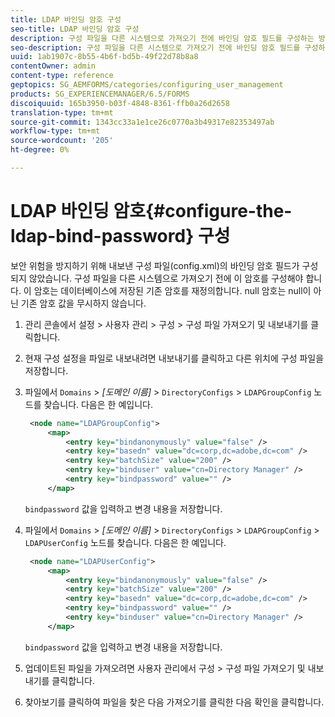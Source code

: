```yaml
---
title: LDAP 바인딩 암호 구성
seo-title: LDAP 바인딩 암호 구성
description: 구성 파일을 다른 시스템으로 가져오기 전에 바인딩 암호 필드를 구성하는 방법을 알아봅니다.
seo-description: 구성 파일을 다른 시스템으로 가져오기 전에 바인딩 암호 필드를 구성하는 방법을 알아봅니다.
uuid: 1ab1907c-8b55-4b6f-bd5b-49f22d78b8a8
contentOwner: admin
content-type: reference
geptopics: SG_AEMFORMS/categories/configuring_user_management
products: SG_EXPERIENCEMANAGER/6.5/FORMS
discoiquuid: 165b3950-b03f-4848-8361-ffb0a26d2658
translation-type: tm+mt
source-git-commit: 1343cc33a1e1ce26c0770a3b49317e82353497ab
workflow-type: tm+mt
source-wordcount: '205'
ht-degree: 0%

---
```



# LDAP 바인딩 암호{#configure-the-ldap-bind-password} 구성

보안 위험을 방지하기 위해 내보낸 구성 파일(config.xml)의 바인딩 암호 필드가 구성되지 않았습니다. 구성 파일을 다른 시스템으로 가져오기 전에 이 암호를 구성해야 합니다. 이 암호는 데이터베이스에 저장된 기존 암호를 재정의합니다. null 암호는 null이 아닌 기존 암호 값을 무시하지 않습니다.

1. 관리 콘솔에서 설정 > 사용자 관리 > 구성 > 구성 파일 가져오기 및 내보내기를 클릭합니다.
1. 현재 구성 설정을 파일로 내보내려면 내보내기를 클릭하고 다른 위치에 구성 파일을 저장합니다.
1. 파일에서 `Domains` > *[도메인 이름]* > `DirectoryConfigs` > `LDAPGroupConfig` 노드를 찾습니다. 다음은 한 예입니다.

   ```xml
    <node name="LDAPGroupConfig">
        <map>
            <entry key="bindanonymously" value="false" />
            <entry key="basedn" value="dc=corp,dc=adobe,dc=com" />
            <entry key="batchSize" value="200" />
            <entry key="binduser" value="cn=Directory Manager" />
            <entry key="bindpassword" value="" />
        </map>
   ```

   `bindpassword` 값을 입력하고 변경 내용을 저장합니다.

1. 파일에서 `Domains` > *[도메인 이름]* > `DirectoryConfigs` > `LDAPGroupConfig` > `LDAPUserConfig` 노드를 찾습니다. 다음은 한 예입니다.

   ```xml
    <node name="LDAPUserConfig">
        <map>
            <entry key="bindanonymously" value="false" />
            <entry key="batchSize" value="200" />
            <entry key="basedn" value="dc=corp,dc=adobe,dc=com" />
            <entry key="bindpassword" value="" />
            <entry key="binduser" value="cn=Directory Manager" />
        </map>
   ```

   `bindpassword` 값을 입력하고 변경 내용을 저장합니다.

1. 업데이트된 파일을 가져오려면 사용자 관리에서 구성 > 구성 파일 가져오기 및 내보내기를 클릭합니다.
1. 찾아보기를 클릭하여 파일을 찾은 다음 가져오기를 클릭한 다음 확인을 클릭합니다.

